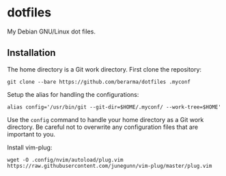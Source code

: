 # dotfiles

My Debian GNU/Linux dot files.

## Installation

The home directory is a Git work directory. First clone the repository:

```
git clone --bare https://github.com/berarma/dotfiles .myconf
```

Setup the alias for handling the configurations:

```
alias config='/usr/bin/git --git-dir=$HOME/.myconf/ --work-tree=$HOME'
```

Use the ```config``` command to handle your home directory as a Git work directory.
Be careful not to overwrite any configuration files that are important to you.

Install vim-plug:

```
wget -O .config/nvim/autoload/plug.vim https://raw.githubusercontent.com/junegunn/vim-plug/master/plug.vim
```
